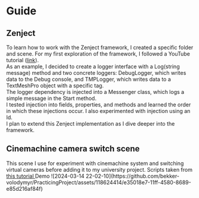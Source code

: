 # Guide

<h2>Zenject</h2>
 <p>
  To learn how to work with the Zenject framework, I created a specific folder and scene. For my first exploration of the framework, I followed a YouTube tutorial (<a href="https://www.youtube.com/watch?v=gqEhy8nS3fk">link</a>). 
 <br>
  As an example, I decided to create a logger interface with a Log(string message) method and two concrete loggers: DebugLogger, which writes data to the Debug console, and TMPLogger, which writes data to a TextMeshPro object with a specific tag.
 <br>
  The logger dependency is injected into a Messenger class, which logs a simple message in the Start method. 
 <br>
  I tested injection into fields, properties, and methods and learned the order in which these injections occur. I also experimented with injection using an Id.
 <br>
  I plan to extend this Zenject implementation as I dive deeper into the framework.
 </p>
 
<h2> Cinemachine camera switch scene </h2>
 <p>
  This scene I use for experiment with cinemachine system and switching virtual cameras before adding it to my university project.
  Scripts taken from <a href="https://youtu.be/X_vK66w3GJk?si=jwSCm0aoFO69h3KA"> this tutorial </a>
  Demo
  ![2024-03-14 22-02-10](https://github.com/bekker-volodymyr/PracticingProject/assets/118624414/e35018e7-11ff-4580-8689-e85d216af84f)
 </p>
